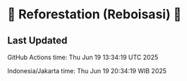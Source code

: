 
# 🌳 Reforestation (Reboisasi) 🌲

## Last Updated

GitHub Actions time: Thu Jun 19 13:34:19 UTC 2025

Indonesia/Jakarta time: Thu Jun 19 20:34:19 WIB 2025
